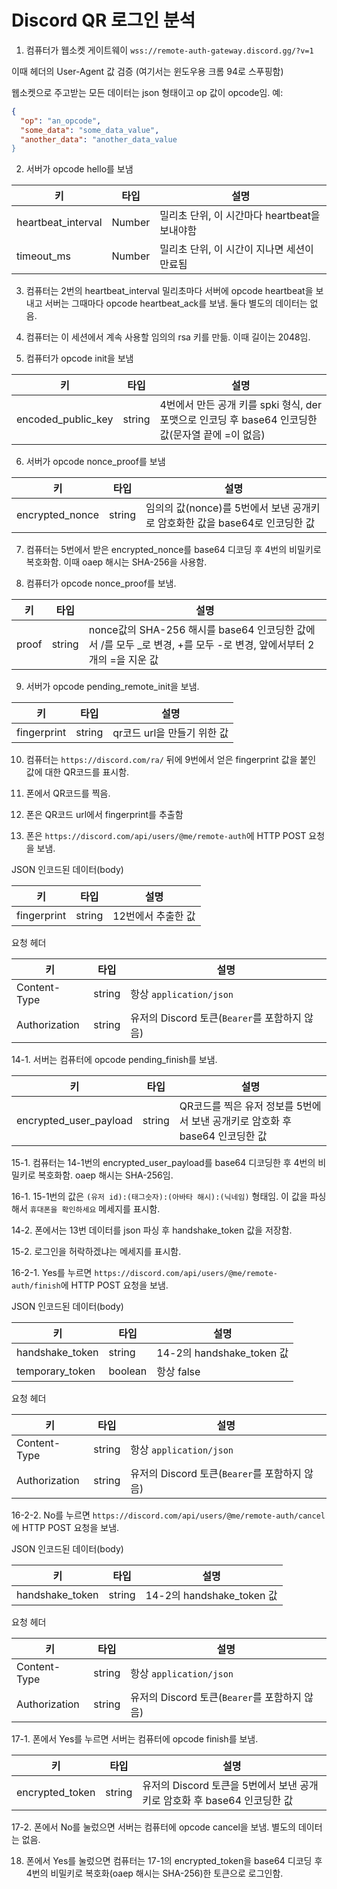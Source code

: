 # Discord QR 로그인 분석

1. 컴퓨터가 웹소켓 게이트웨이 `wss://remote-auth-gateway.discord.gg/?v=1`

이때 헤더의 User-Agent 값 검증 (여기서는 윈도우용 크롬 94로 스푸핑함)

웹소켓으로 주고받는 모든 데이터는 json 형태이고 op 값이 opcode임. 예:

```json
{
  "op": "an_opcode",
  "some_data": "some_data_value",
  "another_data": "another_data_value
}
```

2. 서버가 opcode hello를 보냄

| 키 | 타입 | 설명 |
| --- | --- | --- |
| heartbeat_interval | Number | 밀리초 단위, 이 시간마다 heartbeat을 보내야함 |
| timeout_ms | Number | 밀리초 단위, 이 시간이 지나면 세션이 만료됨 |

3. 컴퓨터는 2번의 heartbeat_interval 밀리초마다 서버에 opcode heartbeat을 보내고 서버는 그때마다 opcode heartbeat_ack를 보냄. 둘다 별도의 데이터는 없음.

4. 컴퓨터는 이 세션에서 계속 사용할 임의의 rsa 키를 만듦. 이때 길이는 2048임.

5. 컴퓨터가 opcode init을 보냄

| 키 | 타입 | 설명 |
| --- | --- | --- |
| encoded_public_key | string | 4번에서 만든 공개 키를 spki 형식, der 포맷으로 인코딩 후 base64 인코딩한 값(문자열 끝에 =이 없음) |

6. 서버가 opcode nonce_proof를 보냄

| 키 | 타입 | 설명 |
| --- | --- | --- |
| encrypted_nonce | string | 임의의 값(nonce)를 5번에서 보낸 공개키로 암호화한 값을 base64로 인코딩한 값 |

7. 컴퓨터는 5번에서 받은 encrypted_nonce를 base64 디코딩 후 4번의 비밀키로 복호화함. 이때 oaep 해시는 SHA-256을 사용함.

8. 컴퓨터가 opcode nonce_proof를 보냄.

| 키 | 타입 | 설명 |
| --- | --- | --- |
| proof | string | nonce값의 SHA-256 해시를 base64 인코딩한 값에서 /를 모두 \_로 변경, +를 모두 -로 변경, 앞에서부터 2개의 =을 지운 값 |

9. 서버가 opcode pending_remote_init을 보냄.

| 키 | 타입 | 설명 |
| --- | --- | --- |
| fingerprint | string | qr코드 url을 만들기 위한 값 |

10. 컴퓨터는 `https://discord.com/ra/` 뒤에 9번에서 얻은 fingerprint 값을 붙인 값에 대한 QR코드를 표시함.

11. 폰에서 QR코드를 찍음.

12. 폰은 QR코드 url에서 fingerprint를 추출함

13. 폰은 `https://discord.com/api/users/@me/remote-auth`에 HTTP POST 요청을 보냄.

JSON 인코드된 데이터(body)

| 키 | 타입 | 설명 |
| --- | --- | --- |
| fingerprint | string | 12번에서 추출한 값 |

요청 헤더

| 키 | 타입 | 설명 |
| --- | --- | --- |
| Content-Type | string | 항상 `application/json` |
| Authorization | string | 유저의 Discord 토큰(`Bearer`를 포함하지 않음) |

14-1. 서버는 컴퓨터에 opcode pending_finish를 보냄.

| 키 | 타입 | 설명 |
| --- | --- | --- |
| encrypted_user_payload | string | QR코드를 찍은 유저 정보를 5번에서 보낸 공개키로 암호화 후 base64 인코딩한 값 |

15-1. 컴퓨터는 14-1번의 encrypted_user_payload를 base64 디코딩한 후 4번의 비밀키로 복호화함. oaep 해시는 SHA-256임.

16-1. 15-1번의 값은 `(유저 id):(태그숫자):(아바타 해시):(닉네임)` 형태임. 이 값을 파싱해서 `휴대폰을 확인하세요` 메세지를 표시함.

14-2. 폰에서는 13번 데이터를 json 파싱 후 handshake_token 값을 저장함.

15-2. 로그인을 허락하겠냐는 메세지를 표시함.

16-2-1. Yes를 누르면 `https://discord.com/api/users/@me/remote-auth/finish`에 HTTP POST 요청을 보냄.

JSON 인코드된 데이터(body)

| 키 | 타입 | 설명 |
| --- | --- | --- |
| handshake_token | string | 14-2의 handshake_token 값 |
| temporary_token | boolean | 항상 false |

요청 헤더

| 키 | 타입 | 설명 |
| --- | --- | --- |
| Content-Type | string | 항상 `application/json` |
| Authorization | string | 유저의 Discord 토큰(`Bearer`를 포함하지 않음) |

16-2-2. No를 누르면 `https://discord.com/api/users/@me/remote-auth/cancel`에 HTTP POST 요청을 보냄.

JSON 인코드된 데이터(body)

| 키 | 타입 | 설명 |
| --- | --- | --- |
| handshake_token | string | 14-2의 handshake_token 값 |

요청 헤더

| 키 | 타입 | 설명 |
| --- | --- | --- |
| Content-Type | string | 항상 `application/json` |
| Authorization | string | 유저의 Discord 토큰(`Bearer`를 포함하지 않음) |

17-1. 폰에서 Yes를 누르면 서버는 컴퓨터에 opcode finish를 보냄.

| 키 | 타입 | 설명 |
| --- | --- | --- |
| encrypted_token | string | 유저의 Discord 토큰을 5번에서 보낸 공개키로 암호화 후 base64 인코딩한 값 |

17-2. 폰에서 No를 눌렀으면 서버는 컴퓨터에 opcode cancel을 보냄. 별도의 데이터는 없음.

18. 폰에서 Yes를 눌렀으면 컴퓨터는 17-1의 encrypted_token을 base64 디코딩 후 4번의 비밀키로 복호화(oaep 해시는 SHA-256)한 토큰으로 로그인함.
